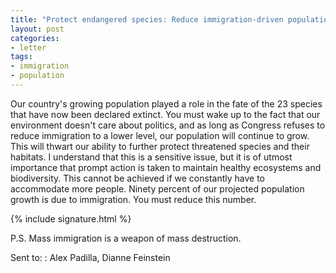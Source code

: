 ```yaml
---
title: "Protect endangered species: Reduce immigration-driven population growth"
layout: post
categories:
- letter
tags:
- immigration
- population
---
```


Our country's growing population played a role in the fate of the 23 species that have now been declared extinct. You must wake up to the fact that our environment doesn't care about politics, and as long as Congress refuses to reduce immigration to a lower level, our population will continue to grow. This will thwart our ability to further protect threatened species and their habitats. I understand that this is a sensitive issue, but it is of utmost importance that prompt action is taken to maintain healthy ecosystems and biodiversity. This cannot be achieved if we constantly have to accommodate more people. Ninety percent of our projected population growth is due to immigration. You must reduce this number.

{% include signature.html %}

P.S. Mass immigration is a weapon of mass destruction.

Sent to:
: Alex Padilla, Dianne Feinstein
